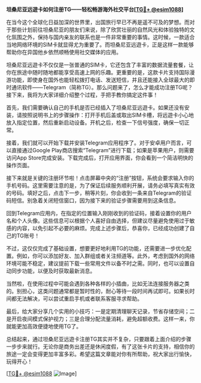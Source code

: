 **坦桑尼亚远遊卡如何注册TG——轻松畅游海外社交平台[[TG💪+ @esim1088](https://t.me/s/esim1088)]**

在当今这个全球化日益加深的世界里，出国旅行早已不再是遥不可及的梦想。而对于那些计划前往坦桑尼亚的朋友们来说，除了欣赏壮丽的自然风光和体验独特的文化氛围之外，保持与国内亲友的联系也是一件非常重要的事情。这时候，一款适合当地网络环境的SIM卡就显得尤为重要了。而坦桑尼亚远遊卡，正是这样一款能够帮助你在异国他乡依然顺畅使用社交媒体的应用。

坦桑尼亚远遊卡不仅仅是一张普通的SIM卡，它还包含了丰富的数据流量套餐，让你在旅途中随时随地都能享受高速上网的乐趣。更重要的是，这款卡片支持国际漫游功能，即使身在国外也能轻松拨打电话、发送短信，并且还能接入全球最大的即时通讯软件——Telegram（简称TG）。那么问题来了，怎么才能成功注册TG呢？接下来，我将为大家详细介绍整个过程，手把手教你搞定这件事！

首先，我们需要确认自己的手机是否已经插入了坦桑尼亚远遊卡。如果还没有安装，请按照说明书上的步骤操作：打开手机后盖或取出SIM卡槽，将远遊卡小心地放入指定位置，然后重新启动设备。开机之后，检查一下信号强度，确保一切正常。

接着，我们就可以开始下载并安装Telegram应用程序了。对于安卓用户而言，可以直接通过Google Play商店搜索“Telegram”进行下载；如果是苹果用户，则需要访问App Store完成安装。下载完成后，打开应用界面，你会看到一个简洁明快的操作页面。

接下来就是关键的注册环节啦！点击屏幕中央的“注册”按钮，系统会要求输入你的手机号码。这里需要注意的是，为了保证后续服务顺利开展，请务必填写真实有效的号码。填好之后，点击下一步，稍等片刻，你会收到一条来自Telegram的验证码短信。别急着关闭短信窗口，因为接下来的验证步骤需要用到这条信息。

回到Telegram应用内，在指定的位置输入刚刚收到的验证码，接着设置你的用户名和个人头像。这些信息可以根据个人喜好自由选择，但建议尽量避免使用过于敏感的内容，以免引起不必要的麻烦。完成上述步骤后，恭喜你，已经成功创建了自己的TG账号！

不过，这仅仅完成了基础设置，想要更好地利用TG的功能，还需要进一步优化配置。例如，你可以添加好友、加入群组或者关注频道等。此外，考虑到国外的网络环境可能不稳定，建议提前下载一些常用文件以备不时之需。同时，也可以设置自动同步功能，以便及时获取最新消息。

当然啦，在使用过程中可能会遇到各种各样的小插曲，比如无法连接服务器之类的。别担心，这类问题通常都是暂时性的，耐心等待一段时间再试即可。如果长时间都无法解决，可以尝试重启手机或者联系客服寻求帮助。

最后，给大家分享几个实用的小技巧：一是定期清理聊天记录，节省存储空间；二是开启夜间模式保护视力；三是合理分配流量消耗，避免超额收费。这样一来，你就能更加高效便捷地使用TG了。

总结起来，通过坦桑尼亚远遊卡注册TG其实并不复杂，只要跟着上面介绍的步骤一步步来就行。无论你是商务出差还是休闲度假，有了这张卡片的支持，相信你的旅途一定会变得更加丰富多彩。希望这篇文章能对你有所帮助，祝大家出行愉快，玩得开心！

[[TG💪+ @esim1088](https://t.me/s/esim1088) ![Image](https://i.postimg.cc/4NQfJmqS/Snipaste-2025-05-13-00-14-12.png)]